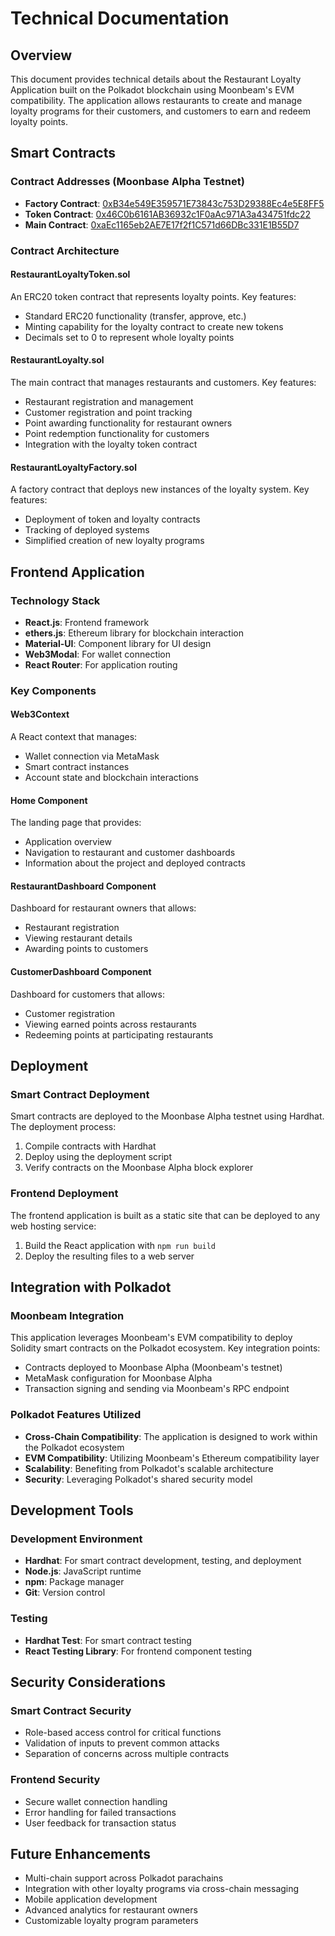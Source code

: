 # Technical Documentation

## Overview
This document provides technical details about the Restaurant Loyalty Application built on the Polkadot blockchain using Moonbeam's EVM compatibility. The application allows restaurants to create and manage loyalty programs for their customers, and customers to earn and redeem loyalty points.

## Smart Contracts

### Contract Addresses (Moonbase Alpha Testnet)
- **Factory Contract**: [0xB34e549E359571E73843c753D29388Ec4e5E8FF5](https://moonbase.moonscan.io/address/0xB34e549E359571E73843c753D29388Ec4e5E8FF5)
- **Token Contract**: [0x46C0b6161AB36932c1F0aAc971A3a434751fdc22](https://moonbase.moonscan.io/address/0x46C0b6161AB36932c1F0aAc971A3a434751fdc22)
- **Main Contract**: [0xaEc1165eb2AE7E17f2f1C571d66DBc331E1B55D7](https://moonbase.moonscan.io/address/0xaEc1165eb2AE7E17f2f1C571d66DBc331E1B55D7)

### Contract Architecture

#### RestaurantLoyaltyToken.sol
An ERC20 token contract that represents loyalty points. Key features:
- Standard ERC20 functionality (transfer, approve, etc.)
- Minting capability for the loyalty contract to create new tokens
- Decimals set to 0 to represent whole loyalty points

#### RestaurantLoyalty.sol
The main contract that manages restaurants and customers. Key features:
- Restaurant registration and management
- Customer registration and point tracking
- Point awarding functionality for restaurant owners
- Point redemption functionality for customers
- Integration with the loyalty token contract

#### RestaurantLoyaltyFactory.sol
A factory contract that deploys new instances of the loyalty system. Key features:
- Deployment of token and loyalty contracts
- Tracking of deployed systems
- Simplified creation of new loyalty programs

## Frontend Application

### Technology Stack
- **React.js**: Frontend framework
- **ethers.js**: Ethereum library for blockchain interaction
- **Material-UI**: Component library for UI design
- **Web3Modal**: For wallet connection
- **React Router**: For application routing

### Key Components

#### Web3Context
A React context that manages:
- Wallet connection via MetaMask
- Smart contract instances
- Account state and blockchain interactions

#### Home Component
The landing page that provides:
- Application overview
- Navigation to restaurant and customer dashboards
- Information about the project and deployed contracts

#### RestaurantDashboard Component
Dashboard for restaurant owners that allows:
- Restaurant registration
- Viewing restaurant details
- Awarding points to customers

#### CustomerDashboard Component
Dashboard for customers that allows:
- Customer registration
- Viewing earned points across restaurants
- Redeeming points at participating restaurants

## Deployment

### Smart Contract Deployment
Smart contracts are deployed to the Moonbase Alpha testnet using Hardhat. The deployment process:
1. Compile contracts with Hardhat
2. Deploy using the deployment script
3. Verify contracts on the Moonbase Alpha block explorer

### Frontend Deployment
The frontend application is built as a static site that can be deployed to any web hosting service:
1. Build the React application with `npm run build`
2. Deploy the resulting files to a web server

## Integration with Polkadot

### Moonbeam Integration
This application leverages Moonbeam's EVM compatibility to deploy Solidity smart contracts on the Polkadot ecosystem. Key integration points:
- Contracts deployed to Moonbase Alpha (Moonbeam's testnet)
- MetaMask configuration for Moonbase Alpha
- Transaction signing and sending via Moonbeam's RPC endpoint

### Polkadot Features Utilized
- **Cross-Chain Compatibility**: The application is designed to work within the Polkadot ecosystem
- **EVM Compatibility**: Utilizing Moonbeam's Ethereum compatibility layer
- **Scalability**: Benefiting from Polkadot's scalable architecture
- **Security**: Leveraging Polkadot's shared security model

## Development Tools

### Development Environment
- **Hardhat**: For smart contract development, testing, and deployment
- **Node.js**: JavaScript runtime
- **npm**: Package manager
- **Git**: Version control

### Testing
- **Hardhat Test**: For smart contract testing
- **React Testing Library**: For frontend component testing

## Security Considerations

### Smart Contract Security
- Role-based access control for critical functions
- Validation of inputs to prevent common attacks
- Separation of concerns across multiple contracts

### Frontend Security
- Secure wallet connection handling
- Error handling for failed transactions
- User feedback for transaction status

## Future Enhancements
- Multi-chain support across Polkadot parachains
- Integration with other loyalty programs via cross-chain messaging
- Mobile application development
- Advanced analytics for restaurant owners
- Customizable loyalty program parameters
